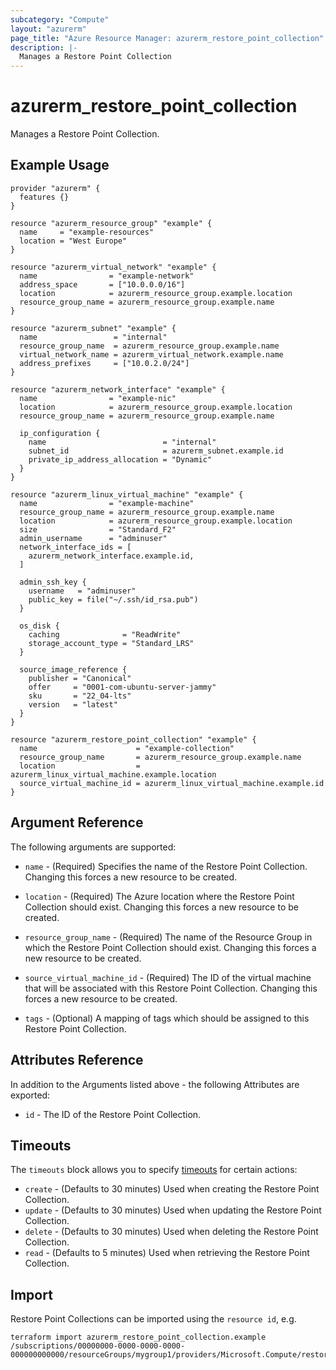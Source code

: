 ```yaml
---
subcategory: "Compute"
layout: "azurerm"
page_title: "Azure Resource Manager: azurerm_restore_point_collection"
description: |-
  Manages a Restore Point Collection
---
```


# azurerm_restore_point_collection

Manages a Restore Point Collection.

## Example Usage

```hcl
provider "azurerm" {
  features {}
}

resource "azurerm_resource_group" "example" {
  name     = "example-resources"
  location = "West Europe"
}

resource "azurerm_virtual_network" "example" {
  name                = "example-network"
  address_space       = ["10.0.0.0/16"]
  location            = azurerm_resource_group.example.location
  resource_group_name = azurerm_resource_group.example.name
}

resource "azurerm_subnet" "example" {
  name                 = "internal"
  resource_group_name  = azurerm_resource_group.example.name
  virtual_network_name = azurerm_virtual_network.example.name
  address_prefixes     = ["10.0.2.0/24"]
}

resource "azurerm_network_interface" "example" {
  name                = "example-nic"
  location            = azurerm_resource_group.example.location
  resource_group_name = azurerm_resource_group.example.name

  ip_configuration {
    name                          = "internal"
    subnet_id                     = azurerm_subnet.example.id
    private_ip_address_allocation = "Dynamic"
  }
}

resource "azurerm_linux_virtual_machine" "example" {
  name                = "example-machine"
  resource_group_name = azurerm_resource_group.example.name
  location            = azurerm_resource_group.example.location
  size                = "Standard_F2"
  admin_username      = "adminuser"
  network_interface_ids = [
    azurerm_network_interface.example.id,
  ]

  admin_ssh_key {
    username   = "adminuser"
    public_key = file("~/.ssh/id_rsa.pub")
  }

  os_disk {
    caching              = "ReadWrite"
    storage_account_type = "Standard_LRS"
  }

  source_image_reference {
    publisher = "Canonical"
    offer     = "0001-com-ubuntu-server-jammy"
    sku       = "22_04-lts"
    version   = "latest"
  }
}

resource "azurerm_restore_point_collection" "example" {
  name                      = "example-collection"
  resource_group_name       = azurerm_resource_group.example.name
  location                  = azurerm_linux_virtual_machine.example.location
  source_virtual_machine_id = azurerm_linux_virtual_machine.example.id
}
```

## Argument Reference

The following arguments are supported:

* `name` - (Required) Specifies the name of the Restore Point Collection. Changing this forces a new resource to be created.

* `location` - (Required) The Azure location where the Restore Point Collection should exist. Changing this forces a new resource to be created.

* `resource_group_name` - (Required) The name of the Resource Group in which the Restore Point Collection should exist. Changing this forces a new resource to be created.

* `source_virtual_machine_id` - (Required) The ID of the virtual machine that will be associated with this Restore Point Collection. Changing this forces a new resource to be created.

* `tags` - (Optional) A mapping of tags which should be assigned to this Restore Point Collection.

## Attributes Reference

In addition to the Arguments listed above - the following Attributes are exported:

* `id` - The ID of the Restore Point Collection.

## Timeouts

The `timeouts` block allows you to specify [timeouts](https://www.terraform.io/language/resources/syntax#operation-timeouts) for certain actions:

* `create` - (Defaults to 30 minutes) Used when creating the Restore Point Collection.
* `update` - (Defaults to 30 minutes) Used when updating the Restore Point Collection.
* `delete` - (Defaults to 30 minutes) Used when deleting the Restore Point Collection.
* `read` - (Defaults to 5 minutes) Used when retrieving the Restore Point Collection.

## Import

Restore Point Collections can be imported using the `resource id`, e.g.

```shell
terraform import azurerm_restore_point_collection.example /subscriptions/00000000-0000-0000-0000-000000000000/resourceGroups/mygroup1/providers/Microsoft.Compute/restorePointCollections/collection1
```
